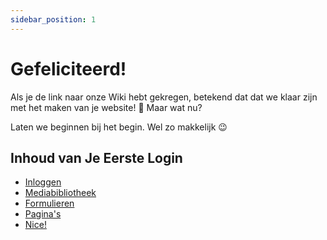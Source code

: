 ```yaml
---
sidebar_position: 1
---
```


# Gefeliciteerd!

Als je de link naar onze Wiki hebt gekregen, betekend dat dat we klaar zijn met het maken van je website! 🎉 Maar wat nu?

Laten we beginnen bij het begin. Wel zo makkelijk 😉

## Inhoud van Je Eerste Login

- [Inloggen](inloggen)
- [Mediabibliotheek](https://wiki.pageking.nl/docs/tutorial-basics/mediabibliotheek)
- [Formulieren](https://wiki.pageking.nl/docs/tutorial-basics/formulieren)
- [Pagina's](https://wiki.pageking.nl/docs/tutorial-basics/paginas)
- [Nice!](https://wiki.pageking.nl/docs/tutorial-basics/nice)